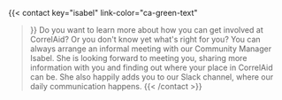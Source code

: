 ---
---
{{< contact
    key="isabel"
    link-color="ca-green-text"
>}}
Do you want to learn more about how you can get involved at CorrelAid? Or you don't know yet what's right for you? You can always arrange an informal meeting with our Community Manager Isabel. She is looking forward to meeting you, sharing more information with you and finding out where your place in CorrelAid can be. She also happily adds you to our Slack channel, where our daily communication happens.
{{< /contact >}}
